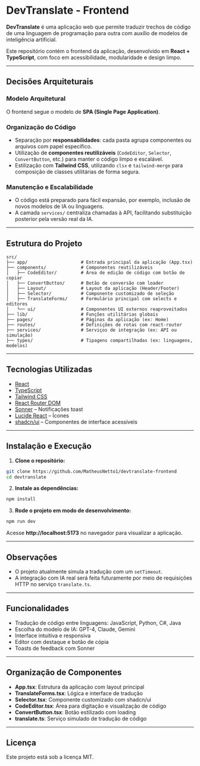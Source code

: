 # DevTranslate - Frontend

**DevTranslate** é uma aplicação web que permite traduzir trechos de código de uma linguagem de programação para outra com auxílio de modelos de inteligência artificial.

Este repositório contém o frontend da aplicação, desenvolvido em **React + TypeScript**, com foco em acessibilidade, modularidade e design limpo.

---

## Decisões Arquiteturais

### Modelo Arquitetural

O frontend segue o modelo de **SPA (Single Page Application)**.

### Organização do Código

- Separação por **responsabilidades**: cada pasta agrupa componentes ou arquivos com papel específico.
- Utilização de **componentes reutilizáveis** (`CodeEditor`, `Selector`, `ConvertButton`, etc.) para manter o código limpo e escalável.
- Estilização com **Tailwind CSS**, utilizando `clsx` e `tailwind-merge` para composição de classes utilitárias de forma segura.

### Manutenção e Escalabilidade

- O código está preparado para fácil expansão, por exemplo, inclusão de novos modelos de IA ou linguagens.
- A camada `services/` centraliza chamadas à API, facilitando substituição posterior pela versão real da IA.

---

## Estrutura do Projeto

```
src/
├── app/                    # Entrada principal da aplicação (App.tsx)
├── components/             # Componentes reutilizáveis
│   ├── CodeEditor/         # Área de edição de código com botão de copiar
│   ├── ConvertButton/      # Botão de conversão com loader
│   ├── Layout/             # Layout da aplicação (Header/Footer)
│   ├── Selector/           # Componente customizado de seleção
│   ├── TranslateForms/     # Formulário principal com selects e editores
│   └── ui/                 # Componentes UI externos reaproveitados
├── lib/                    # Funções utilitárias globais
├── pages/                  # Páginas da aplicação (ex: Home)
├── routes/                 # Definições de rotas com react-router
├── services/               # Serviços de integração (ex: API ou simulação)
├── types/                  # Tipagens compartilhadas (ex: linguagens, modelos)
```

---

## Tecnologias Utilizadas

- [React](https://reactjs.org/)
- [TypeScript](https://www.typescriptlang.org/)
- [Tailwind CSS](https://tailwindcss.com/)
- [React Router DOM](https://reactrouter.com/)
- [Sonner](https://sonner.emilkowal.dev/) – Notificações toast
- [Lucide React](https://lucide.dev/) – Ícones
- [shadcn/ui](https://ui.shadcn.com/) – Componentes de interface acessíveis

---

## Instalação e Execução

1. **Clone o repositório:**

```bash
git clone https://github.com/MatheusNetto1/devtranslate-frontend
cd devtranslate
```

2. **Instale as dependências:**

```bash
npm install
```

3. **Rode o projeto em modo de desenvolvimento:**

```bash
npm run dev
```
Acesse **http://localhost:5173** no navegador para visualizar a aplicação.

---

## Observações

- O projeto atualmente simula a tradução com um `setTimeout`.
- A integração com IA real será feita futuramente por meio de requisições HTTP no serviço `translate.ts`.

---

## Funcionalidades

- Tradução de código entre linguagens: JavaScript, Python, C#, Java
- Escolha do modelo de IA: GPT-4, Claude, Gemini
- Interface intuitiva e responsiva
- Editor com destaque e botão de cópia
- Toasts de feedback com Sonner

---

## Organização de Componentes

- **App.tsx**: Estrutura da aplicação com layout principal
- **TranslateForms.tsx**: Lógica e interface de tradução
- **Selector.tsx**: Componente customizado com shadcn/ui
- **CodeEditor.tsx**: Área para digitação e visualização de código
- **ConvertButton.tsx**: Botão estilizado com loading
- **translate.ts**: Serviço simulado de tradução de código

---

## Licença

Este projeto está sob a licença MIT.